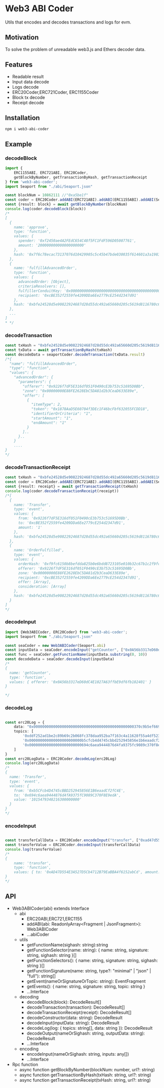# Web3 ABI Coder

Utils that encodes and decodes transactions and logs for evm.

## Motivation

To solve the problem of unreadable web3.js and Ethers decoder data.

## Features

* Readable result
* Input data decode
* Logs decode
* ERC20Coder,ERC721Coder, ERC1155Coder
* Block tx decode
* Receipt decode

## Installation

`npm i web3-abi-coder`

## Example

### decodeBlock

```ts
import {
    ERC1155ABI, ERC721ABI, ERC20Coder,
    getBlockByNumber, getTransactionByHash, getTransactionReceipt
} from 'web3-abi-coder';
import Seaport from "./abi/Seaport.json"

const blockNum = 10862111 //"0xa5be1f"
const coder = ERC20Coder.addABI(ERC721ABI).addABI(ERC1155ABI).addABI(Seaport.abi)
const {result: block} = await getBlockByNumber(blockNum)
console.log(coder.decodeBlock(block))
/*
[
  {
    name: 'approve',
    type: 'function',
    values: {
      spender: '0xf2450ae4A2FEdC654C48f5FC1FdF596D05007761',
      amount: '200000000000000000000'
    },
    hash: '0x7f6c78ecac73137076d10429905c5c45b47bde030035f614601a3a1983c2e822'
  },
  {
    name: 'fulfillAdvancedOrder',
    type: 'function',
    values: {
      advancedOrder: [Object],
      criteriaResolvers: [],
      fulfillerConduitKey: '0x0000000000000000000000000000000000000000000000000000000000000000',
      recipient: '0xcBE352f2559fe4209DDa6Ee2779cE254d2347d91'
    },
    hash: '0xbfe24528d5e90822924687d28d55dc492a65660d205c5619d8116780c69497f6'
  },
  ...
]
* */
```

### decodeTransaction

```ts
const txHash = "0xbfe24528d5e90822924687d28d55dc492a65660d205c5619d8116780c69497f6"
const txData = await getTransactionByHash(txHash)
const decodeData = seaportCoder.decodeTransaction(txData.result)
/*{
  "name": "fulfillAdvancedOrder",
  "type": "function",
  "values": {
    "advancedOrder": {
      "parameters": {
        "offerer": "0x9226f7dF5E316df051F0490cE3b753c51695D0Bb",
        "zone": "0x00000000E88FE2628EbC5DA81d2b3CeaD633E89e",
        "offer": [
          {
            "itemType": 2,
            "token": "0x1878AaD5E60704f3DEc1F46bcFbf632055FCDD18",
            "identifierOrCriteria": "1",
            "startAmount": "1",
            "endAmount": "1"
          }
        ]..
      }..
    }
    ....
}
*/
```

### decodeTransactionReceipt

```ts
const txHash = "0xbfe24528d5e90822924687d28d55dc492a65660d205c5619d8116780c69497f6"
const coder = ERC20Coder.addABI(ERC721ABI).addABI(ERC1155ABI).addABI(Seaport.abi)
const {result: receipt} = await getTransactionReceipt(txHash)
console.log(coder.decodeTransactionReceipt(receipt))
/*[
  {
    name: 'Transfer',
    type: 'event',
    values: {
      from: '0x9226f7dF5E316df051F0490cE3b753c51695D0Bb',
      to: '0xcBE352f2559fe4209DDa6Ee2779cE254d2347d91',
      amount: '1'
    },
    hash: '0xbfe24528d5e90822924687d28d55dc492a65660d205c5619d8116780c69497f6'
  },
  {
    name: 'OrderFulfilled',
    type: 'event',
    values: {
      orderHash: '0xf9fc6150b8befdda825b0e6bdd8723105e010b32c67b1c2f9fc5b053d55b3d70',
      offerer: '0x9226f7dF5E316df051F0490cE3b753c51695D0Bb',
      zone: '0x00000000E88FE2628EbC5DA81d2b3CeaD633E89e',
      recipient: '0xcBE352f2559fe4209DDa6Ee2779cE254d2347d91',
      offer: [Array],
      consideration: [Array]
    },
    hash: '0xbfe24528d5e90822924687d28d55dc492a65660d205c5619d8116780c69497f6'
  }
]
*/
```

### decodeInput
```ts
import {Web3ABICoder, ERC20Coder} from 'web3-abi-coder';
import Seaport from "./abi/Seaport.json"

const seaCoder = new Web3ABICoder(Seaport.abi)
const inputData = seaCoder.encodeInput("getCounter", ["0x0A56b3317eD60dC4E1027A63ffbE9df6fb102401"])
const func = seaCoder.getFunctionName(inputData.substring(0, 10))
const decodeData = seaCoder.decodeInput(inputData)
/*
{
  name: 'getCounter',
  type: 'function',
  values: { offerer: '0x0A56b3317eD60dC4E1027A63ffbE9df6fb102401' }
}

*/
```

### decodeLog

```ts

const erc20Log = {
    data: "0x0000000000000000000000000000000000000000000000370c9b5ef669c35300",
    topics: [
        '0xddf252ad1be2c89b69c2b068fc378daa952ba7f163c4a11628f55a4df523b3ef',
        '0x000000000000000000000000b5cfcb4d4745cbbd252945856e1b6eaadcf2fc4e',
        '0x000000000000000000000000694c6aea9444876d4fa9375fc9089c370f8e9eda',
    ]
}
const erc20LogData = ERC20Coder.decodeLog(erc20Log)
console.log(erc20LogData)
/*
{
  name: 'Transfer',
  type: 'event',
  values: {
    from: '0xb5CFcb4D4745cBBD252945856E1B6eaadCf2fC4E',
    to: '0x694c6aea9444876d4fA9375fC9089C370F8E9edA',
    value: '1015479348216300000000'
  }
}
*/ 
```

### encodeInput

```ts

const transferCallData = ERC20Coder.encodeInput("transfer", ["0xad47d554e3a527d5cb4712b79eabba4f6152abcd", "2"])
const transferValue = ERC20Coder.decodeInput(transferCallData)
console.log(transferValue)
/*
{ 
    name: 'transfer',
    type: 'function',
    values: { to: '0xAD47D554E3A527D5Cb4712B79EaBBA4f6152abCd', amount: '2' }
}
*/
```

## API

* Web3ABICoder(abi) extends Interface
    * abi
        * ERC20ABI,ERC721,ERC1155
        * addABI(abi: ReadonlyArray<Fragment | JsonFragment>): Web3ABICoder
        * ...abiCoder
    * utils
        * getFunctionName(sighash: string):string
        * getFunctionSelector(name: string): { name: string, signature: string, sighash: string }[]
        * getFunctionSelectors(): { name: string, signature: string, sighash: string }[]
        * getFunctionSignature(name: string, type?: "minimal" | "json" | "full"): string[]
        * getEvent(nameOrSignatureOrTopic: string): EventFragment
        * getEvents(): { name: string, signature: string, topic: string }
        * ...Interface
    * decoding
        * decodeBlock<T>(block): DecodeResult<T>[]
        * decodeTransaction<T>(transaction): DecodeResult<T>[]
        * decodeTransactionReceipt<T>(receipt): DecodeResult<T>[]
        * decodeConstructor<T>(data: string): DecodeResult<T>
        * decodeInput<T>(inputData: string): DecodeResult<T>
        * decodeLog<T>(log: { topics: string[], data: string }): DecodeResult<T>
        * decodeOutput<T>(nameOrSighash: string, outputData: string): DecodeResult<T>
        * ...Interface
    * encoding
        * encodeInput(nameOrSighash: string, inputs: any[])
        * ...Interface
* Rpc function
    * async function getBlockByNumber(blockNum: number, url?: string)
    * async function getTransactionByHash(txHash: string, url?: string)
    * async function getTransactionReceipt(txHash: string, url?: string)
